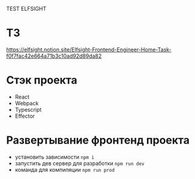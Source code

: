 TEST ELFSIGHT

# ТЗ
https://elfsight.notion.site/Elfsight-Frontend-Engineer-Home-Task-f0f7fac42e664a71b3c10ad92d89da82

# Стэк проекта

- React
- Webpack
- Typescript
- Effector

# Развертывание фронтенд проекта

- установить зависимости `npm i`
- запустить дев сервер для разработки `npm run dev`
- команда для компиляции `npm run prod`
